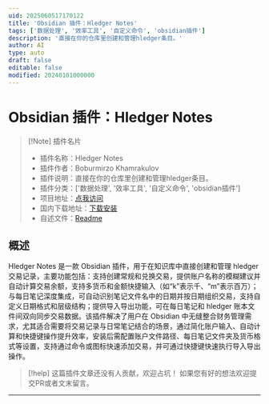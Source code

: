 ```yaml
---
uid: 2025060517170122
title: 'Obsidian 插件：Hledger Notes'
tags: ['数据处理', '效率工具', '自定义命令', 'obsidian插件']
description: '直接在你的仓库里创建和管理hledger条目。'
author: AI
type: auto
draft: false
editable: false
modified: 20240101000000
---
```


# Obsidian 插件：Hledger Notes

> [!Note] 插件名片
> - 插件名称：Hledger Notes
> - 插件作者：Boburmirzo Khamrakulov
> - 插件说明：直接在你的仓库里创建和管理hledger条目。
> - 插件分类：['数据处理', '效率工具', '自定义命令', 'obsidian插件']
> - 项目地址：[点我访问](https://github.com/bzimor/obsidian_hledger)
> - 国内下载地址：[下载安装](https://pkmer.cn/products/plugin/pluginMarket/?hledger-notes)
> - 自述文件：[Readme](https://ghproxy.net/https://raw.githubusercontent.com/bzimor/obsidian_hledger/main/README.md)



## 概述

Hledger Notes 是一款 Obsidian 插件，用于在知识库中直接创建和管理 hledger 交易记录，主要功能包括：支持创建常规和兑换交易，提供账户名称的模糊建议并自动计算交易余额，支持多货币和金额快捷输入（如“k”表示千、“m”表示百万）；与每日笔记深度集成，可自动识别笔记文件名中的日期并按日期组织交易，支持自定义日期格式和层级结构；提供导入导出功能，可在每日笔记和 hledger 账本文件间双向同步交易数据。该插件解决了用户在 Obsidian 中无缝整合财务管理需求，尤其适合需要将交易记录与日常笔记结合的场景，通过简化账户输入、自动计算和快捷键操作提升效率，安装后需配置账户文件路径、每日笔记文件夹及货币格式等设置，支持通过命令或图标快速添加交易，并可通过快捷键快速执行导入导出操作。


> [!help] 
> 这篇插件文章还没有人贡献，欢迎占坑！
> 如果您有好的想法欢迎提交PR或者文末留言。
> 

---



